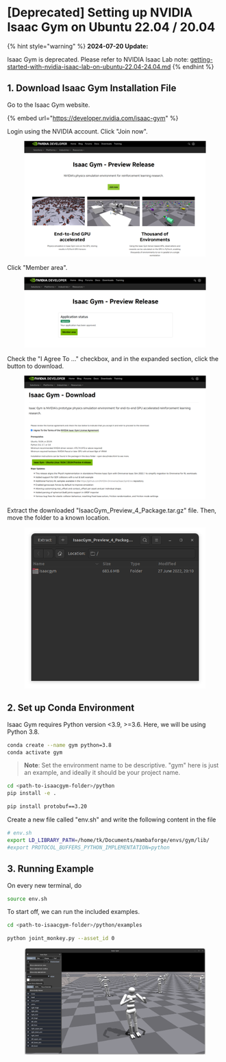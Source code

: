 # \[Deprecated] Setting up NVIDIA Isaac Gym on Ubuntu 22.04 / 20.04

{% hint style="warning" %}
**2024-07-20 Update:**

Isaac Gym is deprecated. Please refer to NVIDIA Isaac Lab note: [getting-started-with-nvidia-isaac-lab-on-ubuntu-22.04-24.04.md](getting-started-with-nvidia-isaac-lab-on-ubuntu-22.04-24.04.md "mention")
{% endhint %}



## 1. Download Isaac Gym Installation File

Go to the Isaac Gym website.

{% embed url="https://developer.nvidia.com/isaac-gym" %}

Login using the NVIDIA account. Click "Join now".

<figure><img src="../../.gitbook/assets/image (167).png" alt=""><figcaption></figcaption></figure>



Click "Member area".

<figure><img src="../../.gitbook/assets/image (168).png" alt=""><figcaption></figcaption></figure>

Check the "I Agree To ..." checkbox, and in the expanded section, click the button to download.

<figure><img src="../../.gitbook/assets/image (169).png" alt=""><figcaption></figcaption></figure>



Extract the downloaded "IsaacGym\_Preview\_4\_Package.tar.gz" file. Then, move the folder to a known location.

<figure><img src="../../.gitbook/assets/image (174).png" alt=""><figcaption></figcaption></figure>



## 2. Set up Conda Environment

Isaac Gym requires Python version <3.9, >=3.6. Here, we will be using Python 3.8.

```bash
conda create --name gym python=3.8
conda activate gym
```

> **Note**: Set the environment name to be descriptive. "gym" here is just an example, and ideally it should be your project name.

```bash
cd <path-to-isaacgym-folder>/python
pip install -e .
```



```bash
pip install protobuf==3.20
```



Create a new file called "env.sh" and write the following content in the file

```bash
# env.sh
export LD_LIBRARY_PATH=/home/tk/Documents/mambaforge/envs/gym/lib/
#export PROTOCOL_BUFFERS_PYTHON_IMPLEMENTATION=python
```



## 3. Running Example

On every new terminal, do

```bash
source env.sh
```



To start off, we can run the included examples.

```bash
cd <path-to-isaacgym-folder>/python/examples
```

```bash
python joint_monkey.py --asset_id 0
```



<figure><img src="../../.gitbook/assets/image (175).png" alt=""><figcaption></figcaption></figure>

